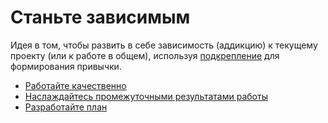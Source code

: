 # Станьте зависимым

Идея в&nbsp;том, чтобы развить в&nbsp;себе зависимость (аддикцию) к&nbsp;текущему проекту (или к&nbsp;работе в&nbsp;общем), используя [подкрепление](https://ru.wikipedia.org/wiki/%D0%9F%D0%BE%D0%B4%D0%BA%D1%80%D0%B5%D0%BF%D0%BB%D0%B5%D0%BD%D0%B8%D0%B5_%28%D0%BF%D1%81%D0%B8%D1%85%D0%BE%D0%BB%D0%BE%D0%B3%D0%B8%D1%8F%29) для формирования привычки.

* [Работайте качественно](technique-high-quality.md)
* [Наслаждайтесь промежуточными результатами работы](technique-deliver-frequently.md)
* [Разработайте план](technique-have-a-plan.md)
